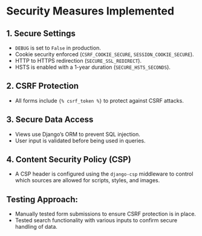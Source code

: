 # Security Measures Implemented

## 1. Secure Settings
- `DEBUG` is set to `False` in production.
- Cookie security enforced (`CSRF_COOKIE_SECURE`, `SESSION_COOKIE_SECURE`).
- HTTP to HTTPS redirection (`SECURE_SSL_REDIRECT`).
- HSTS is enabled with a 1-year duration (`SECURE_HSTS_SECONDS`).

## 2. CSRF Protection
- All forms include `{% csrf_token %}` to protect against CSRF attacks.

## 3. Secure Data Access
- Views use Django’s ORM to prevent SQL injection.
- User input is validated before being used in queries.

## 4. Content Security Policy (CSP)
- A CSP header is configured using the `django-csp` middleware to control which sources are allowed for scripts, styles, and images.

## Testing Approach:
- Manually tested form submissions to ensure CSRF protection is in place.
- Tested search functionality with various inputs to confirm secure handling of data.
